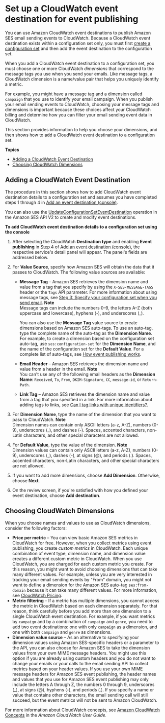 # Set up a CloudWatch event destination for event publishing<a name="event-publishing-add-event-destination-cloudwatch"></a>

You can use Amazon CloudWatch event destinations to publish Amazon SES email sending events to CloudWatch\. Because a CloudWatch event destination exists within a configuration set only, you must first [create a configuration set](event-publishing-create-configuration-set.md) and then add the event destination to the configuration set\.

When you add a CloudWatch event destination to a configuration set, you must choose one or more CloudWatch *dimensions* that correspond to the message tags you use when you send your emails\. Like message tags, a CloudWatch dimension is a name/value pair that helps you uniquely identify a metric\.

For example, you might have a message tag and a dimension called `campaign` that you use to identify your email campaign\. When you publish your email sending events to CloudWatch, choosing your message tags and dimensions is important because these choices affect your CloudWatch billing and determine how you can filter your email sending event data in CloudWatch\.

This section provides information to help you choose your dimensions, and then shows how to add a CloudWatch event destination to a configuration set\.

**Topics**
+ [Adding a CloudWatch Event Destination](#event-publishing-add-event-destination-cloudwatch-add)
+ [Choosing CloudWatch Dimensions](#event-publishing-add-event-destination-cloudwatch-dimensions)

## Adding a CloudWatch Event Destination<a name="event-publishing-add-event-destination-cloudwatch-add"></a>

The procedure in this section shows how to add CloudWatch event destination details to a configuration set and assumes you have completed steps 1 through 4 in [Add an event destination \(console\)](event-destinations-manage.md#event-destination-add)\.

You can also use the [UpdateConfigurationSetEventDestination](https://docs.aws.amazon.com/ses/latest/APIReference-V2/API_UpdateConfigurationSetEventDestination.html) operation in the Amazon SES API V2 to create and modify event destinations\.

**To add CloudWatch event destination details to a configuration set using the console**

1. After selecting the CloudWatch **Destination type** and enabling **Event publishing** in [Step 4](event-destinations-manage.md#add-event-destination-step-4) of [Add an event destination \(console\)](event-destinations-manage.md#event-destination-add), the respective service's detail panel will appear\. The panel's fields are addressed below\.

1. For **Value Source**, specify how Amazon SES will obtain the data that it passes to CloudWatch\. The following value sources are available:
   + **Message Tag** – Amazon SES retrieves the dimension name and value from a tag that you specify by using the `X-SES-MESSAGE-TAGS` header or the `Tags` API parameter\. For more information about using message tags, see [Step 3: Specify your configuration set when you send email](event-publishing-send-email.md)\.
**Note**  
Message tags can include the numbers 0–9, the letters A–Z \(both uppercase and lowercase\), hyphens \(\-\), and underscores \(\_\)\.

     You can also use the **Message Tag** value source to create dimensions based on Amazon SES auto\-tags\. To use an auto\-tag, type the complete name of the auto\-tag as the **Dimension Name**\. For example, to create a dimension based on the configuration set auto\-tag, use `ses:configuration-set` for the **Dimension Name**, and the name of the configuration set for the **Default Value**\. For a complete list of auto\-tags, see [How event publishing works](monitor-using-event-publishing.md#event-publishing-how-works)\.
   + **Email Header** – Amazon SES retrieves the dimension name and value from a header in the email\.
**Note**  
You can't use any of the following email headers as the **Dimension Name**: `Received`, `To`, `From`, `DKIM-Signature`, `CC`, `message-id`, or `Return-Path`\.
   + **Link Tag** – Amazon SES retrieves the dimension name and value from a tag that you specified in a link\. For more information about adding tags to links, see [Can I tag links with unique identifiers?](faqs-metrics.md#sending-metric-faqs-clicks-q5)\.

1. For **Dimension Name**, type the name of the dimension that you want to pass to CloudWatch\.
**Note**  
Dimension names can contain only ASCII letters \(a\-z, A\-Z\), numbers \(0\-9\), underscores \(\_\), and dashes \(\-\)\. Spaces, accented characters, non\-Latin characters, and other special characters are not allowed\.

1. For **Default Value**, type the value of the dimension\.
**Note**  
Dimension values can contain only ASCII letters \(a\-z, A\-Z\), numbers \(0\-9\), underscores \(\_\), dashes \(\-\), at signs \(@\), and periods \(\.\)\. Spaces, accented characters, non\-Latin characters, and other special characters are not allowed\.

1. If you want to add more dimensions, choose **Add Dimension**\. Otherwise, choose **Next**\.

1. On the review screen, if you're satisfied with how you defined your event destination, choose **Add destination**\.

## Choosing CloudWatch Dimensions<a name="event-publishing-add-event-destination-cloudwatch-dimensions"></a>

When you choose names and values to use as CloudWatch dimensions, consider the following factors:
+ **Price per metric** – You can view basic Amazon SES metrics in CloudWatch for free\. However, when you collect metrics using event publishing, you create *custom metrics* in CloudWatch\. Each unique combination of event type, dimension name, and dimension value creates a different custom metric in CloudWatch\. When you use CloudWatch, you are charged for each custom metric you create\. For this reason, you might want to avoid choosing dimensions that can take many different values\. For example, unless you are very interested in tracking your email sending events by "From" domain, you might not want to define a dimension for the Amazon SES auto\-tag `ses:from-domain` because it can take many different values\. For more information, see [CloudWatch Pricing](https://aws.amazon.com/cloudwatch/pricing)\. 
+ **Metric filtering** – If a metric has multiple dimensions, you cannot access the metric in CloudWatch based on each dimension separately\. For that reason, think carefully before you add more than one dimension to a single CloudWatch event destination\. For example, if you want metrics by `campaign` and by a combination of `campaign` and `genre`, you need to add two event destinations: one with only `campaign` as a dimension, and one with both `campaign` and `genre` as dimensions\.
+ **Dimension value source** – As an alternative to specifying your dimension values using Amazon SES\-specific headers or a parameter to the API, you can also choose for Amazon SES to take the dimension values from your own MIME message headers\. You might use this option if you are already using custom headers and you do not want to change your emails or your calls to the email sending API to collect metrics based on your header values\. If you use your own MIME message headers for Amazon SES event publishing, the header names and values that you use for Amazon SES event publishing may only include the letters A through Z, the numbers 0 through 9, underscores \(\_\), at signs \(@\), hyphens \(\-\), and periods \(\.\)\. If you specify a name or value that contains other characters, the email sending call will still succeed, but the event metrics will not be sent to Amazon CloudWatch\.

For more information about CloudWatch concepts, see [Amazon CloudWatch Concepts](https://docs.aws.amazon.com/AmazonCloudWatch/latest/monitoring/cloudwatch_concepts.html) in the *Amazon CloudWatch User Guide*\.